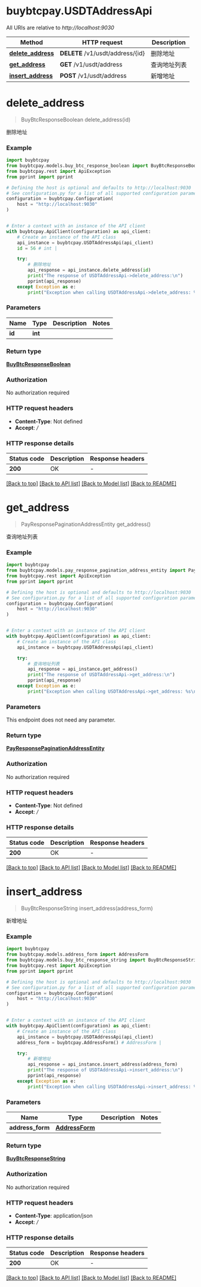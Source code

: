 # buybtcpay.USDTAddressApi

All URIs are relative to *http://localhost:9030*

Method | HTTP request | Description
------------- | ------------- | -------------
[**delete_address**](USDTAddressApi.md#delete_address) | **DELETE** /v1/usdt/address/{id} | 删除地址
[**get_address**](USDTAddressApi.md#get_address) | **GET** /v1/usdt/address | 查询地址列表
[**insert_address**](USDTAddressApi.md#insert_address) | **POST** /v1/usdt/address | 新增地址


# **delete_address**
> BuyBtcResponseBoolean delete_address(id)

删除地址

### Example


```python
import buybtcpay
from buybtcpay.models.buy_btc_response_boolean import BuyBtcResponseBoolean
from buybtcpay.rest import ApiException
from pprint import pprint

# Defining the host is optional and defaults to http://localhost:9030
# See configuration.py for a list of all supported configuration parameters.
configuration = buybtcpay.Configuration(
    host = "http://localhost:9030"
)


# Enter a context with an instance of the API client
with buybtcpay.ApiClient(configuration) as api_client:
    # Create an instance of the API class
    api_instance = buybtcpay.USDTAddressApi(api_client)
    id = 56 # int | 

    try:
        # 删除地址
        api_response = api_instance.delete_address(id)
        print("The response of USDTAddressApi->delete_address:\n")
        pprint(api_response)
    except Exception as e:
        print("Exception when calling USDTAddressApi->delete_address: %s\n" % e)
```



### Parameters


Name | Type | Description  | Notes
------------- | ------------- | ------------- | -------------
 **id** | **int**|  | 

### Return type

[**BuyBtcResponseBoolean**](BuyBtcResponseBoolean.md)

### Authorization

No authorization required

### HTTP request headers

 - **Content-Type**: Not defined
 - **Accept**: */*

### HTTP response details

| Status code | Description | Response headers |
|-------------|-------------|------------------|
**200** | OK |  -  |

[[Back to top]](#) [[Back to API list]](../README.md#documentation-for-api-endpoints) [[Back to Model list]](../README.md#documentation-for-models) [[Back to README]](../README.md)

# **get_address**
> PayResponsePaginationAddressEntity get_address()

查询地址列表

### Example


```python
import buybtcpay
from buybtcpay.models.pay_response_pagination_address_entity import PayResponsePaginationAddressEntity
from buybtcpay.rest import ApiException
from pprint import pprint

# Defining the host is optional and defaults to http://localhost:9030
# See configuration.py for a list of all supported configuration parameters.
configuration = buybtcpay.Configuration(
    host = "http://localhost:9030"
)


# Enter a context with an instance of the API client
with buybtcpay.ApiClient(configuration) as api_client:
    # Create an instance of the API class
    api_instance = buybtcpay.USDTAddressApi(api_client)

    try:
        # 查询地址列表
        api_response = api_instance.get_address()
        print("The response of USDTAddressApi->get_address:\n")
        pprint(api_response)
    except Exception as e:
        print("Exception when calling USDTAddressApi->get_address: %s\n" % e)
```



### Parameters

This endpoint does not need any parameter.

### Return type

[**PayResponsePaginationAddressEntity**](PayResponsePaginationAddressEntity.md)

### Authorization

No authorization required

### HTTP request headers

 - **Content-Type**: Not defined
 - **Accept**: */*

### HTTP response details

| Status code | Description | Response headers |
|-------------|-------------|------------------|
**200** | OK |  -  |

[[Back to top]](#) [[Back to API list]](../README.md#documentation-for-api-endpoints) [[Back to Model list]](../README.md#documentation-for-models) [[Back to README]](../README.md)

# **insert_address**
> BuyBtcResponseString insert_address(address_form)

新增地址

### Example


```python
import buybtcpay
from buybtcpay.models.address_form import AddressForm
from buybtcpay.models.buy_btc_response_string import BuyBtcResponseString
from buybtcpay.rest import ApiException
from pprint import pprint

# Defining the host is optional and defaults to http://localhost:9030
# See configuration.py for a list of all supported configuration parameters.
configuration = buybtcpay.Configuration(
    host = "http://localhost:9030"
)


# Enter a context with an instance of the API client
with buybtcpay.ApiClient(configuration) as api_client:
    # Create an instance of the API class
    api_instance = buybtcpay.USDTAddressApi(api_client)
    address_form = buybtcpay.AddressForm() # AddressForm | 

    try:
        # 新增地址
        api_response = api_instance.insert_address(address_form)
        print("The response of USDTAddressApi->insert_address:\n")
        pprint(api_response)
    except Exception as e:
        print("Exception when calling USDTAddressApi->insert_address: %s\n" % e)
```



### Parameters


Name | Type | Description  | Notes
------------- | ------------- | ------------- | -------------
 **address_form** | [**AddressForm**](AddressForm.md)|  | 

### Return type

[**BuyBtcResponseString**](BuyBtcResponseString.md)

### Authorization

No authorization required

### HTTP request headers

 - **Content-Type**: application/json
 - **Accept**: */*

### HTTP response details

| Status code | Description | Response headers |
|-------------|-------------|------------------|
**200** | OK |  -  |

[[Back to top]](#) [[Back to API list]](../README.md#documentation-for-api-endpoints) [[Back to Model list]](../README.md#documentation-for-models) [[Back to README]](../README.md)

